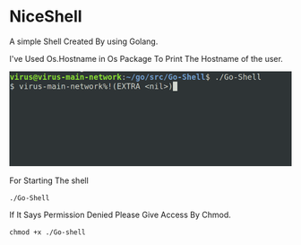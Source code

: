 # NiceShell 

A simple Shell Created By using Golang.


I've Used Os.Hostname in Os Package To Print The Hostname of the user.


![Alt Text](./Images/nice.png "Shell Ss")


For Starting The shell

```
./Go-Shell
```
If It Says Permission Denied Please Give Access By Chmod.


```
chmod +x ./Go-shell
```